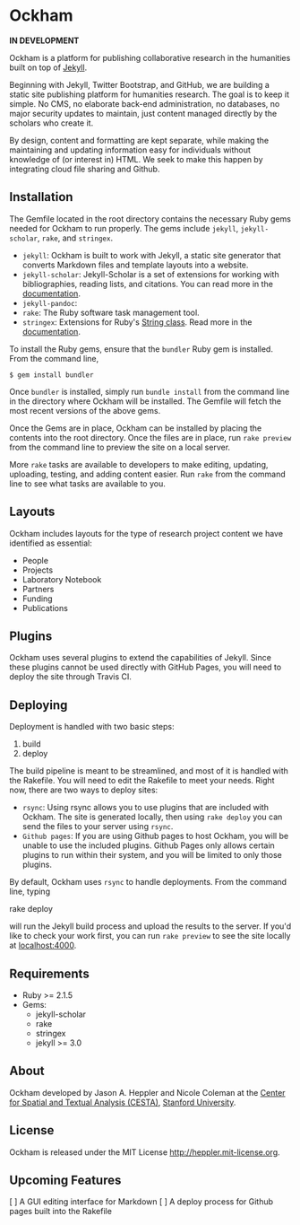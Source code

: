 # Ockham

**IN DEVELOPMENT**

Ockham is a platform for publishing collaborative research in the
humanities built on top of [Jekyll](http://jekyllrb.com).

Beginning with Jekyll, Twitter Bootstrap, and GitHub, we are building a
static site publishing platform for humanities research. The goal is to
keep it simple. No CMS, no elaborate back-end administration, no
databases, no major security updates to maintain, just content managed
directly by the scholars who create it.

By design, content and formatting are kept separate, while making the
maintaining and updating information easy for individuals without
knowledge of (or interest in) HTML. We seek to make this happen by
integrating cloud file sharing and Github.

## Installation

The Gemfile located in the root directory contains the necessary Ruby gems
needed for Ockham to run properly. The gems include `jekyll`, `jekyll-scholar`,
`rake`, and `stringex`.

- `jekyll`: Ockham is built to work with Jekyll, a static site generator that
converts Markdown files and template layouts into a website.
- `jekyll-scholar`: Jekyll-Scholar is a set of extensions for working with
bibliographies, reading lists, and citations. You can read more in the
[documentation](https://github.com/inukshuk/jekyll-scholar).
- `jekyll-pandoc`:
- `rake`: The Ruby software task management tool.
- `stringex`: Extensions for Ruby's [String
class](http://www.ruby-doc.org/core-2.1.1/String.html). Read more in the
[documentation](https://github.com/rsl/stringex).

To install the Ruby gems, ensure that the `bundler` Ruby gem is
installed. From the command line,

```
$ gem install bundler
```

Once `bundler` is installed, simply run `bundle install` from the command line
in the directory where Ockham will be installed. The Gemfile will fetch the
most recent versions of the above gems.

Once the Gems are in place, Ockham can be installed by placing the contents
into the root directory. Once the files are in place, run `rake preview` from
the command line to preview the site on a local server.

More `rake` tasks are available to developers to make editing, updating,
uploading, testing, and adding content easier. Run `rake` from the
command line to see what tasks are available to you.

## Layouts

Ockham includes layouts for the type of research project content we have identified as essential:

- People
- Projects
- Laboratory Notebook
- Partners
- Funding
- Publications

## Plugins

Ockham uses several plugins to extend the capabilities of Jekyll. Since
these plugins cannot be used directly with GitHub Pages, you will need
to deploy the site through Travis CI.

## Deploying

Deployment is handled with two basic steps:

1. build
2. deploy

The build pipeline is meant to be streamlined, and most of it is handled with the Rakefile. You will need to edit the Rakefile to meet your needs. Right now, there are two ways to deploy sites:

- `rsync`: Using rsync allows you to use plugins that are included with
Ockham. The site is generated locally, then using `rake deploy` you can send
the files to your server using `rsync`.
- `Github pages`: If you are using Github pages to host Ockham, you will be
unable to use the included plugins. Github Pages only allows certain plugins
to run within their system, and you will be limited to only those plugins.

By default, Ockham uses `rsync` to handle deployments. From the command line, typing

  rake deploy

will run the Jekyll build process and upload the results to the server. If you'd like to check your work first, you can run `rake preview` to see the site locally at [localhost:4000](http://localhost:4000).

## Requirements

* Ruby >= 2.1.5
* Gems:
  * jekyll-scholar
  * rake
  * stringex
  * jekyll >= 3.0

## About

Ockham developed by Jason A. Heppler and Nicole Coleman at the [Center for Spatial and Textual Analysis (CESTA)](http://cesta.stanford.edu), [Stanford University](http://stanford.edu).

## License

Ockham is released under the MIT License <http://heppler.mit-license.org>.

## Upcoming Features

[ ] A GUI editing interface for Markdown
[ ] A deploy process for Github pages built into the Rakefile
